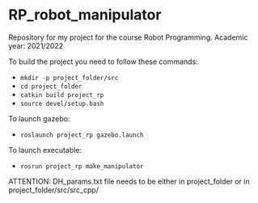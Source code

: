# RP_robot_manipulator
Repository for my project for the course Robot Programming.
Academic year: 2021/2022

To build the project you need to follow these commands:
* ```mkdir -p project_folder/src```
* ```cd project_folder```
* ```catkin build project_rp```
* ```source devel/setup.bash```

To launch gazebo:
* ```roslaunch project_rp gazebo.launch```

To launch executable:
* ```rosrun project_rp make_manipulator```

ATTENTION: DH_params.txt file needs to be either in project_folder or in project_folder/src/src_cpp/
